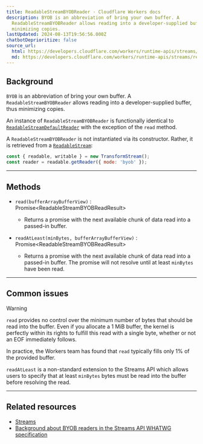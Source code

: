 ```yaml
---
title: ReadableStreamBYOBReader · Cloudflare Workers docs
description: BYOB is an abbreviation of bring your own buffer. A
  ReadableStreamBYOBReader allows reading into a developer-supplied buffer, thus
  minimizing copies.
lastUpdated: 2024-08-13T19:56:56.000Z
chatbotDeprioritize: false
source_url:
  html: https://developers.cloudflare.com/workers/runtime-apis/streams/readablestreambyobreader/
  md: https://developers.cloudflare.com/workers/runtime-apis/streams/readablestreambyobreader/index.md
---
```


## Background

`BYOB` is an abbreviation of bring your own buffer. A `ReadableStreamBYOBReader` allows reading into a developer-supplied buffer, thus minimizing copies.

An instance of `ReadableStreamBYOBReader` is functionally identical to [`ReadableStreamDefaultReader`](https://developers.cloudflare.com/workers/runtime-apis/streams/readablestreamdefaultreader/) with the exception of the `read` method.

A `ReadableStreamBYOBReader` is not instantiated via its constructor. Rather, it is retrieved from a [`ReadableStream`](https://developers.cloudflare.com/workers/runtime-apis/streams/readablestream/):

```js
const { readable, writable } = new TransformStream();
const reader = readable.getReader({ mode: 'byob' });
```

***

## Methods

* `read(bufferArrayBufferView)` : Promise\<ReadableStreamBYOBReadResult>

  * Returns a promise with the next available chunk of data read into a passed-in buffer.

* `readAtLeast(minBytes, bufferArrayBufferView)` : Promise\<ReadableStreamBYOBReadResult>

  * Returns a promise with the next available chunk of data read into a passed-in buffer. The promise will not resolve until at least `minBytes` have been read.

***

## Common issues

Warning

`read` provides no control over the minimum number of bytes that should be read into the buffer. Even if you allocate a 1 MiB buffer, the kernel is perfectly within its rights to fulfill this read with a single byte, whether or not an EOF immediately follows.

In practice, the Workers team has found that `read` typically fills only 1% of the provided buffer.

`readAtLeast` is a non-standard extension to the Streams API which allows users to specify that at least `minBytes` bytes must be read into the buffer before resolving the read.

***

## Related resources

* [Streams](https://developers.cloudflare.com/workers/runtime-apis/streams/)
* [Background about BYOB readers in the Streams API WHATWG specification](https://streams.spec.whatwg.org/#byob-readers)
